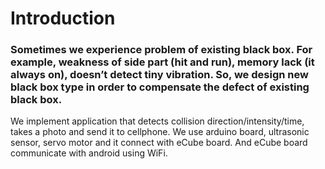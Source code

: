 # Introduction

### Sometimes we experience problem of existing black box. For example, weakness of side part (hit and run), memory lack (it always on), doesn’t detect tiny vibration. So, we design new black box type in order to compensate the defect of existing black box.
We implement application that detects collision direction/intensity/time, takes a photo and send it to cellphone. We use arduino board, ultrasonic sensor, servo motor and it connect with eCube board. And eCube board communicate with android using WiFi.
